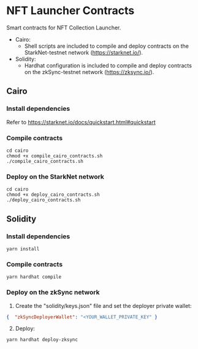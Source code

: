 # NFT Launcher Contracts
Smart contracts for NFT Collection Launcher.

- Cairo:
  - Shell scripts are included to compile and deploy contracts on the StarkNet-testnet network (https://starknet.io/).
- Solidity:
  - Hardhat configuration is included to compile and deploy contracts on the zkSync-testnet network (https://zksync.io/).


## Cairo

### Install dependencies

Refer to https://starknet.io/docs/quickstart.html#quickstart

### Compile contracts


```shell
cd cairo
chmod +x compile_cairo_contracts.sh
./compile_cairo_contracts.sh
```

### Deploy on the StarkNet network

```shell
cd cairo
chmod +x deploy_cairo_contracts.sh
./deploy_cairo_contracts.sh
```

## Solidity

### Install dependencies

```shell
yarn install
```

### Compile contracts

```shell
yarn hardhat compile
```

### Deploy on the zkSync network

1. Create the "solidity/keys.json" file and set the deployer private wallet:
```json
{  "zkSyncDeployerWallet": "<YOUR_WALLET_PRIVATE_KEY" }
```

2. Deploy:
```shell
yarn hardhat deploy-zksync
```
